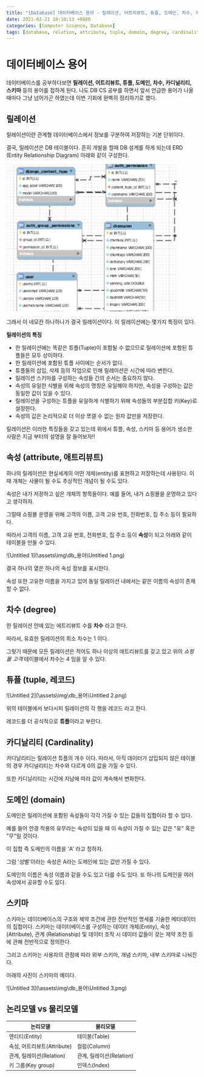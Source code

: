 ```yaml
---
title: "[Database] 데이터베이스 용어 - 릴레이션, 어트리뷰트, 튜플, 도메인, 차수, 카디널리티, 스키마"
date: 2021-02-21 18:10:13 +0800
categories: [Computer Science, Database]
tags: [database, relation, attribute, tuple, domain, degree, cardinality, domain, schema, 릴레이션, 어트리뷰트, 튜플, 도메인, 차수, 카디널리티, 도메인, 스키마]  
---
```


# 데이터베이스 용어

데이터베이스를 공부하다보면 **릴레이션, 어트리뷰트, 튜플, 도메인, 차수, 카디널리티, 스키마** 등의 용어를 접하게 된다. 나도 DB CS 공부를 하면서 앞서 언급한 용어가 나올때마다 그냥 넘어가곤 하였는데 이번 기회에 완벽히 정리하기로 했다.

## 릴레이션

릴레이션이란 관계형 데이터베이스에서 정보를 구분하여 저장하는 기본 단위이다. 

결국, 릴레이션은 DB 테이블이다. 흔히 개발을 할때 DB 설계를 하게 되는데 ERD (Entity Relationship Diagram) 아래와 같이 구성한다.

 ![Untitled](\assets\img\db_용어\Untitled.png)

그래서 이 네모칸 하나하나가 결국 릴레이션이다.  이 릴레이션에는 몇가지 특징이 있다.

**릴레이션의 특징**

- 한 릴레이션에는 똑같은 튜플(Tuple)이 포함될 수 없으므로 릴레이션에 포함된 튜플들은 모두 상이하다.
- 한 릴레이션에 포함된 튜플 사이에는 순서가 없다.
- 튜플들의 삽입, 삭제 등의 작업으로 인해 릴레이션은 시간에 따라 변한다.
- 릴레이션 스키마를 구성하는 속성들 간의 순서는 중요하지 않다.
- 속성의 유일한 식별을 위해 속성의 명칭은 유일해야 하지만, 속성을 구성하는 값은 동일한 값이 있을 수 있다.
- 릴레이션을 구성하는 튜플을 유일하게 식별하기 위해 속성들의 부분집합 키(Key)로 설정한다.
- 속성의 값은 논리적으로 더 이상 쪼갤 수 없는 원자 값만을 저장한다.

릴레이션은 이러한 특징들을 갖고 있는데 위에서 튜플, 속성, 스키마 등 용어가 생소한 사람은 지금 부터의 설명을 잘 들어보자!!

## 속성 (attribute, 애트리뷰트)

하나의 릴레이션은 현실세계의 어떤 개체(entity)를 표현하고 저장하는데 사용된다. 이때 개체는 사물이 될 수도 추상적인 개념이 될 수도 있다.

속성은 내가 저장하고 싶은 개채의 항목들이다. 예를 들어, 내가 쇼핑몰을 운영하고 있다고 생각하자.

그럴때 쇼핑몰 운영을 위해 고객의 이름, 고객 고유 번호, 전화번호, 집 주소 등이 필요하다.

따라서 고객의 이름, 고객 고유 번호, 전화번호, 집 주소 등이 **속성**이 되고 아래와 같이 테이블을 만들 수 있다.

![Untitled 1](\assets\img\db_용어\Untitled 1.png)

결국 하나의 열은 하나의 속성 정보를 표시한다. 

속성 또한 고유한 이름을 가지고 있어 동일 릴레이션 내에서는 같은 이름의 속성이 존재할 수 없다.

## 차수 (degree)

한 릴레이션 안에 있는 에트리뷰트 수를 **차수** 라고 한다. 

따라서, 유효한 릴레이션의 최소 차수는 1 이다. 

그렇기 때문에 모든 릴레이션은 적어도 하나 이상의 애트리뷰트를 갖고 있고 위의 *쇼핑몰 고객* 테이블에서 차수는 4 임을 알 수 있다.

## 튜플 (tuple, 레코드)

![Untitled 2](\assets\img\db_용어\Untitled 2.png)

위의 테이블에서 보다시피 릴레이션의 각 행을 레코드 라고 한다.  

레코드를 더 공식적으로 **튜플**이라고 부란다. 

## 카디날리티 (Cardinality)

카디날리티는 릴레이션 튜플의 개수 이다. 따라서, 아직 데이터가 삽입되지 않은 테이블의 경우 카디널리티는 차수와 다르게 0의 값을 가질 수 있다. 

또한 카디날리티는 시간에 지남에 따라 값이 계속해서 변화한다.

## 도메인 (domain)

도메인은 릴레이션에 포함된 속성들이 각각 가질 수 있는 값들의 집합이라 할 수 있다. 

예를 들어 안경 착용의 유무라는 속성이 있을 때 이 속성이 가질 수 있는 값은 "유" 혹은 "무"일 것이다. 

이 집합 즉 도메인의 이름을 'A' 라고 칭하자. 

그럼 '성별'이라는 속성은 A라는 도메인에 있는 값만 가질 수 있다. 

도메인의 이름은 속성 이름과 같을 수도 있고 다를 수도 있다. 또 하나의 도메인을 여러 속성에서 공유할 수도 있다.

## 스키마

스키마는 데이터베이스의 구조와 제약 조건에 관한 전반적인 명세를 기술한 메타데이터의 집합이다. 스키마는 데이터베이스를 구성하는 데이터 개체(Entity), 속성 (Attribute), 관계 (Relationship) 및 데이터 조작 시 데이터 값들이 갖는 제약 조전 등에 관해 전반적으로 정의한다.

그리고 스키마는 사용자의 관점에 따라 외부 스키마, 개념 스키마, 내부 스키마로 나눠진다.

아래의 사진이 스키마의 예이다.

![Untitled 3](\assets\img\db_용어\Untitled 3.png)

## 논리모델 vs 물리모델

| 논리모델                    | 물리모델                 |
| --------------------------- | ------------------------ |
| 엔티티(Entity)              | 테이블(Table)            |
| 속성, 어트리뷰트(Attribute) | 컬럼(Column)             |
| 관계, 릴레이션(Relation)    | 관계, 릴레이션(Relation) |
| 키 그룹(Key group)          | 인덱스(Index)            |

